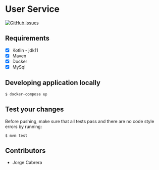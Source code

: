 # User Service
[![GitHub Issues](https://img.shields.io/github/issues/jorgejcabrera/users-service)](https://github.com/jorgejcabrera/users-service/issues)

## Requirements
- [X] Kotlin - jdk11
- [X] Maven
- [X] Docker
- [X] MySql

## Developing application locally
```
$ docker-compose up
```
## Test your changes
Before pushing, make sure that all tests pass and there are no code style errors by running:
```
$ mvn test
```
## Contributors
- Jorge Cabrera